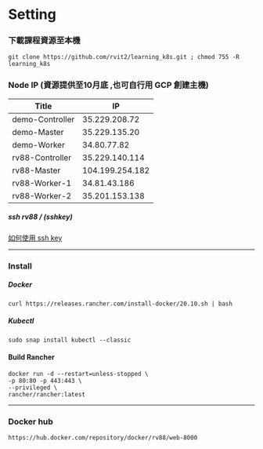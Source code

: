 # Setting 
### 下載課程資源至本機
    git clone https://github.com/rvit2/learning_k8s.git ; chmod 755 -R learning_k8s

### Node IP (資源提供至10月底 ,也可自行用 GCP 創建主機)
| Title | IP |
|---------|---------|
| demo-Controller | 35.229.208.72 |
| demo-Master | 35.229.135.20 |
| demo-Worker | 34.80.77.82 | 
| rv88-Controller | 35.229.140.114 |
| rv88-Master | 104.199.254.182 |
| rv88-Worker-1 | 34.81.43.186 |
| rv88-Worker-2 | 35.201.153.138 |

##### ssh rv88 / (sshkey)
[如何使用 ssh key](https://github.com/rvit2/learning_k8s/tree/main/ssh)  

---

### Install
##### Docker  
    curl https://releases.rancher.com/install-docker/20.10.sh | bash
    
##### Kubectl 
    sudo snap install kubectl --classic

#### Build Rancher
    docker run -d --restart=unless-stopped \
    -p 80:80 -p 443:443 \
    --privileged \
    rancher/rancher:latest

---

### Docker hub
    https://hub.docker.com/repository/docker/rv88/web-8000

